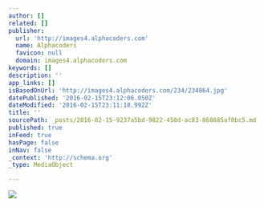 ```yaml
---
author: []
related: []
publisher:
  url: 'http://images4.alphacoders.com'
  name: Alphacoders
  favicon: null
  domain: images4.alphacoders.com
keywords: []
description: ''
app_links: []
isBasedOnUrl: 'http://images4.alphacoders.com/234/234864.jpg'
datePublished: '2016-02-15T23:12:06.050Z'
dateModified: '2016-02-15T23:11:18.992Z'
title: ''
sourcePath: _posts/2016-02-15-9237a5bd-9822-450d-ac83-868685af0bc5.md
published: true
inFeed: true
hasPage: false
inNav: false
_context: 'http://schema.org'
_type: MediaObject

---
```

<article style=""><img src="http://images4.alphacoders.com/234/234864.jpg" /></article>